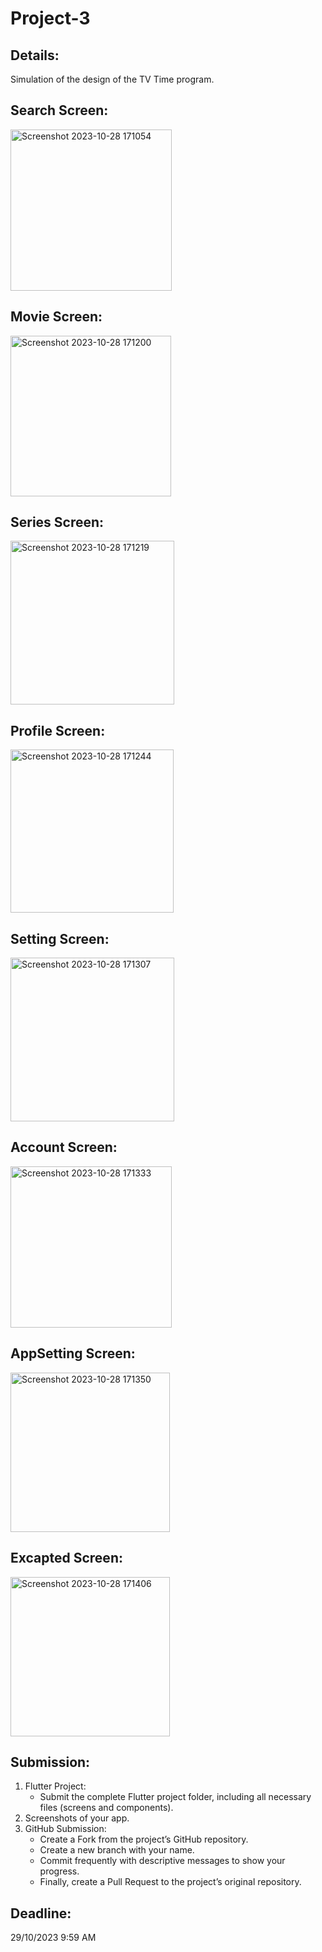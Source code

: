 # Project-3

## Details:
Simulation of the design of the TV Time program.

## Search Screen:

<img width="258" alt="Screenshot 2023-10-28 171054" src="https://github.com/mahm-8/Project-3/assets/141933812/649df098-df61-4ccb-8b4d-532e61163076">


## Movie Screen:

<img width="257" alt="Screenshot 2023-10-28 171200" src="https://github.com/mahm-8/Project-3/assets/141933812/c26b5658-5c0a-4c4a-a9ee-01300cf3d669">


## Series Screen:

<img width="262" alt="Screenshot 2023-10-28 171219" src="https://github.com/mahm-8/Project-3/assets/141933812/96c77683-6f42-4f9d-a8ae-9ec0ac73fb16">


## Profile Screen:

<img width="261" alt="Screenshot 2023-10-28 171244" src="https://github.com/mahm-8/Project-3/assets/141933812/f66f576d-3c11-4b0d-b911-ed360cc9e381">


## Setting Screen:

<img width="262" alt="Screenshot 2023-10-28 171307" src="https://github.com/mahm-8/Project-3/assets/141933812/72f3625c-113a-4d0c-bbbc-d0de5825a262">


## Account Screen:

<img width="258" alt="Screenshot 2023-10-28 171333" src="https://github.com/mahm-8/Project-3/assets/141933812/61a1cfb3-2c2c-495b-99d8-f4d3dff7f727">

## AppSetting Screen:

<img width="255" alt="Screenshot 2023-10-28 171350" src="https://github.com/mahm-8/Project-3/assets/141933812/3cc4b784-9d2b-4e9d-af2b-932bd6da2018">


## Excapted Screen:

<img width="255" alt="Screenshot 2023-10-28 171406" src="https://github.com/mahm-8/Project-3/assets/141933812/2ef489b9-234e-4ba2-82b3-766cec4eee00">












## Submission:
1. Flutter Project:
   - Submit the complete Flutter project folder, including all necessary files (screens and components).
2. Screenshots of your app.
3. GitHub Submission:
   - Create a Fork from the project’s GitHub repository.
   - Create a new branch with your name.
   - Commit frequently with descriptive messages to show your progress.
   - Finally, create a Pull Request to the project’s original repository.


## Deadline: 
29/10/2023  9:59 AM
